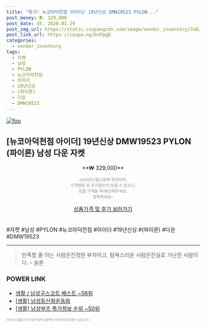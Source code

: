 ```yaml
--- 
title: "특가! 뉴코아덕천점 아이더/ 19년신상 DMW19523 PYLON..." 
post_money: ₩. 329,000 
post_date: dt. 2020.01.29 
post_img_url: https://static.coupangcdn.com/image/vendor_inventory/7a62/03ffead8fa2e8153fcf4af80173a2e316e3d9cbc282e5203606812eea9b2.jpg 
post_link_url: https://coupa.ng/bnFpgD 
categories: 
  - vendor_inventory 
tags: 
  - 자켓 
  - 남성 
  - PYLON 
  - 뉴코아덕천점 
  - 아이더 
  - 19년신상 
  - (파이론) 
  - 다운 
  - DMW19523 
--- 
```

[![foo](https://static.coupangcdn.com/image/vendor_inventory/7a62/03ffead8fa2e8153fcf4af80173a2e316e3d9cbc282e5203606812eea9b2.jpg)](https://coupa.ng/bnFpgD) 

## [뉴코아덕천점 아이더] 19년신상 DMW19523 PYLON (파이론) 남성 다운 자켓 
<p style="text-align: center;">**₩ 329,000**</p> 
<p style="text-align: center;"><span style="color: #898c8f; font-family: Georgia,Times,serif; font-size: 0.75em;">2020년01월29일에 작성되어, <br>가격변동 및 추가할인이 있을 수 있으니,<br> 상품 가격을 꼭!확인해주세요.<br>행복하세요~</span> 
</p>	 
<div markdown="0" style="text-align: center;"><a href="https://coupa.ng/bnFpgD" class="btn btn--success">상품가격 및 후기 보러가기</a></div> 
<br><br> 
  #자켓 #남성 #PYLON #뉴코아덕천점 #아이더 #19년신상 #(파이론) #다운 #DMW19523 
<hr> 

> 만족할 줄 아는 사람은진정한 부자이고, 탐욕스러운 사람은진실로 가난한 사람이다. – 솔론 


### POWER LINK

* <a href="https://blog.naver.com/santokki14/221784001410" target="_blank">생활 / 남성구스코트 베스트 ~56위</a>
* <a href="https://blog.naver.com/fasyy4321/221759407864" target="_blank"> [생활] 남성등산화운동화  </a>
* <a href="https://blog.naver.com/sakai111/221781608467" target="_blank"> [생활] 남성부츠 특가정보 순위 ~50위</a>

<span style="color: #898c8f; font-family: Georgia,Times,serif; font-size: 0.55em;">파트너스활동으로 작성자에게 일정액의 커미션이 제공될수 있습니다.</span> 
